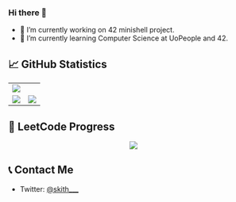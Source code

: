 ### Hi there 👋

- 🔭 I’m currently working on 42 minishell project.
- 🌱 I’m currently learning Computer Science at UoPeople and 42.

## 📈 GitHub Statistics

<table>
  <tr>
    <td colspan="2"><img src="http://github-profile-summary-cards.vercel.app/api/cards/profile-details?username=skitheom&theme=tokyonight" /></td>
  </tr>
  <tr>
    <td><img src="http://github-profile-summary-cards.vercel.app/api/cards/most-commit-language?username=skitheom&theme=tokyonight" /></td>
    <td><img src="http://github-profile-summary-cards.vercel.app/api/cards/stats?username=skitheom&theme=tokyonight" /></td>
  </tr>
</table>

## 🚀 LeetCode Progress

<p align="center">
  <img src="https://leetcard.jacoblin.cool/skitheom?theme=unicorn&font=ABeeZee" />
</p>

## 📞 Contact Me
- Twitter: [@skith___](https://twitter.com/skith___)
